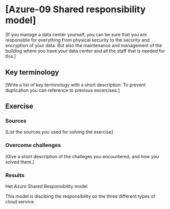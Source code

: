 # [Azure-09 Shared responsibility model]
[If you manage a data center yourself, you can be sure that you are responsible for everything from physical security to the security and encryption of your data. But also the maintenance and management of the building where you have your data center and all the staff that is needed for this.]

## Key terminology
[Write a list of key terminology with a short description. To prevent duplication you can reference to previous excercises.]

## Exercise
### Sources
[List the sources you used for solving the exercise]

### Overcome challenges
[Give a short description of the challeges you encountered, and how you solved them.]

### Results
Het Azure Shared Responsibility model

This model is discibing the responsibility on the three different types of cloud service.
